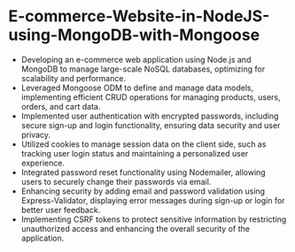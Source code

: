 # E-commerce-Website-in-NodeJS-using-MongoDB-with-Mongoose
* Developing an e-commerce web application using Node.js and MongoDB to manage large-scale NoSQL databases, optimizing for scalability and performance. 
* Leveraged Mongoose ODM to define and manage data models, implementing efficient CRUD operations for managing products, users, orders, and cart data.
* Implemented user authentication with encrypted passwords, including secure sign-up and login functionality, ensuring data security and user privacy.
* Utilized cookies to manage session data on the client side, such as tracking user login status and maintaining a personalized user experience.
* Integrated password reset functionality using Nodemailer, allowing users to securely change their passwords via email.
* Enhancing security by adding email and password validation using Express-Validator, displaying error messages during sign-up or login for better user feedback.
* Implementing CSRF tokens to protect sensitive information by restricting unauthorized access and enhancing the overall security of the application.
